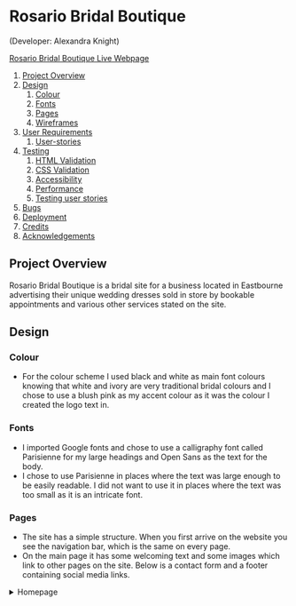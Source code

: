 # Rosario Bridal Boutique
(Developer: Alexandra Knight)

[Rosario Bridal Boutique Live Webpage]()

1. [Project Overview](#project-overview)
2. [Design](#design)
    1. [Colour](#colour)
    2. [Fonts](#fonts)
    3. [Pages](#pages)
    4. [Wireframes](#wireframes)
3. [User Requirements](#user-requirements)
    1. [User-stories](#user-stories)
4. [Testing](#validation)
    1. [HTML Validation](#HTML-validation)
    2. [CSS Validation](#CSS-validation)
    3. [Accessibility](#accessibility)
    4. [Performance](#performance)
    5. [Testing user stories](#testing-user-stories)
5. [Bugs](#Bugs)
6. [Deployment](#deployment)
7. [Credits](#credits)
8. [Acknowledgements](#acknowledgements)



## Project Overview

Rosario Bridal Boutique is a bridal site for a business located in Eastbourne advertising their unique wedding dresses sold in store by bookable appointments and various other services stated on the site. 

## Design

### Colour 

- For the colour scheme I used black and white as main font colours knowing that white and ivory are very traditional bridal colours and I chose to use a blush pink as my accent colour as it was the colour I created the logo text in. 

### Fonts

- I imported Google fonts and chose to use a calligraphy font called Parisienne for my large headings and Open Sans as the text for the body. 
- I chose to use Parisienne in places where the text was large enough to be easily readable. I did not want to use it in places where the text was too small as it is an intricate font. 

### Pages 

- The site has a simple structure. When you first arrive on the website you see the navigation bar, which is the same on every page. 
- On the main page it has some welcoming text and some images which link to other pages on the site. Below is a contact form and a footer containing social media links.


<details><summary>Homepage</summary>
    
    </details>

### Wireframes


 <h2>Home Page</h2>
 <ul>
  <li>The goal of my homepage was to be minimalist and feminine from the very beginning with a follow through of a </li>
  <li>The Home Page allows the user to see a description of what the business does, also by the main image, and it also provides an address for the "location" and contact number and social media links</li>
 </ul>

 <h2>Our Dresses Page</h2>
 <ul>
  <li>On the Our Dresses page I wanted to carry through the colour scheme used on the home page,</li>
  <li>I have also created a div on the bottom of the page to display some previous clients in their dresses</li>
  <li>I wanted this page to have lots of photos of different dresses because it is a very insiprational page to show that the shop has variety and how better than to say it than to show it.</li>
 </ul>

 <h2>Other Services page and FAQ page</h2>

 <h4>On these pages I have gone for simple and mainly text based pages, where you would come to looking for answers to your questions and they aren't necessarily pages that spark inspiration as much as the other pages.</h4>
 <h4>I have added photos to the bottom of each page in a div so each page has a bridal based photo decoration.</h4>

 <h2>Testimonials page</h2>
 <ul>
 <li>On this page I decided to use a feature picture gallery as the first thing you see on the page. It was intended to be pictures of brides (and their partners) on their wedding day, in their dress bought from the Boutique.</li>
 <li>Below I decided to have a heading saying Your Kind Words and then what they had said.</li>
 <li>My other plans for this section will be touched upon in sections below.</li>
 </ul>

<h2>Features left to implement</h2>
<ul>
<li>In the testimonials page I would have liked to use a slideshow of photos instead of a gallery.</li>
<li>A hamburger button to contain the navigation bar for smaller screens.</li>
</ul>
 
 <h2>Wireframe</h2>
  
